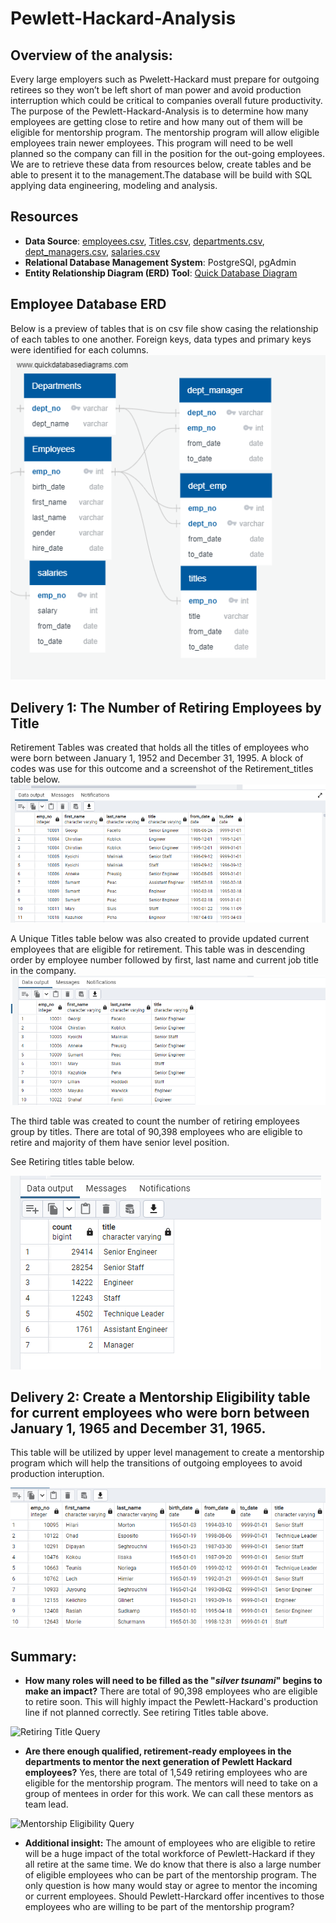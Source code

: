 # **Pewlett-Hackard-Analysis**

## **Overview of the analysis:**
Every large employers such as Pwelett-Hackard must prepare for outgoing retirees so they won’t be left short of man power and avoid production interruption which could be critical to companies overall future productivity. The purpose of the Pewlett-Hackard-Analysis is to determine how many employees are getting close to retire and how many out of them will be eligible for mentorship program. The mentorship program will allow eligible employees train newer employees. This program will need to be well planned so the company can fill in the position for the out-going employees. We are to retrieve these data from resources below, create tables and be able to present it to the management.The database will be build with SQL applying data engineering, modeling and analysis. 


## **Resources**
* **Data Source**: [employees.csv](Data/employees.csv), [Titles.csv](https://github.com/rpamintuan671/Pewlett-Hackard-Analysis/blob/276666358959c2bad7c02a70e1f938b8f43128a3/Data/titles.csv), [departments.csv](Data/departments.csv), [dept_managers.csv](Data/dept_manager.csv), [salaries.csv](Data/salaries.csv)
* **Relational Database Management System**: PostgreSQl, pgAdmin
* **Entity Relationship Diagram (ERD) Tool**: [Quick Database Diagram](https://www.quickdatabasediagrams.com/)

## **Employee Database ERD**
Below is a preview of tables that is on csv file show casing the relationship of each tables to one another. Foreign keys, data types and primary keys were identified for each columns.
![EmployeeDB](EmployeeDB.png)

## **Delivery 1: The Number of Retiring Employees by Title**
Retirement Tables was created that holds all the titles of employees who were born between January 1, 1952 and December 31, 1995. A block of codes was use for this outcome and a screenshot of the Retirement_titles table below. 
![Retirement titles table](Retirement_titles.png)

A Unique Titles table below was also created to provide updated current employees that are eligible for retirement. This table was in descending order by employee number followed by first, last name and current job title in the company.
![Unique Titles](unique_titles.png)

The third table was created to count the number of retiring employees group by titles. There are total of 90,398 employees who are eligible to retire and majority of them have senior level position. 

See Retiring titles table below.

![Retiring Titles](retiring_titles.png)


## **Delivery 2: Create a Mentorship Eligibility table for current employees who were born between January 1, 1965 and December 31, 1965.**
This table will be utilized by upper level management to create a mentorship program which will help the transitions of outgoing employees to avoid production interuption. 

![Mentorship Eligibility](mentorship_eligibility.png)

## **Summary:**
   - **How many roles will need to be filled as the "_silver tsunami_" begins to make an impact?**
   There are total of 90,398 employees who are eligible to retire soon. This will highly impact the Pewlett-Hackard's production line if not planned correctly. See retiring Titles table above.



![Retiring Title Query](Pewlett-Hackard-Analysis/Retiring_titles_query.png)


- **Are there enough qualified, retirement-ready employees in the departments to mentor the next generation of Pewlett Hackard employees?**
Yes, there are total of 1,549 retiring employees who are eligible for the mentorship program. The mentors will need to take on a group of mentees in order for this work. We can call these mentors as team lead.


![Mentorship Eligibility Query](Pewlett-Hackard-Analysis/Mentorship_eligibility_query.png)

- **Additional insight:** The amount of employees who are eligible to retire will be a huge impact of the total workforce of Pewlett-Hackard if they all retire at the same time. We do know that there is also a large number of eligible employees who can be part of the mentorship program. The only question is how many would stay or agree to mentor the incoming or current employees. Should Pewlett-Harckard offer incentives to those employees who are willing to be part of the mentorship program? 
   

